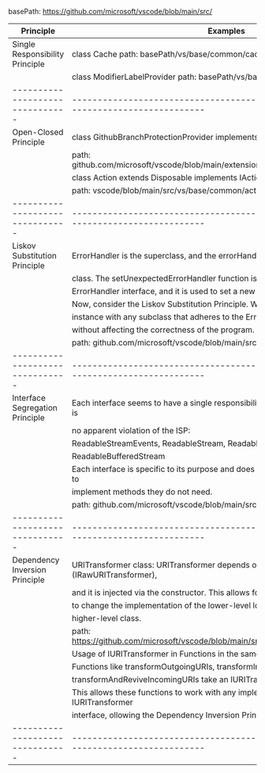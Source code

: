 basePath: https://github.com/microsoft/vscode/blob/main/src/

| Principle                       | Examples                                                                               |
| ------------------------------- | -------------------------------------------------------------------------------------- |
| Single Responsibility Principle | class Cache path: basePath/vs/base/common/cache.ts                                     |
|                                 | class ModifierLabelProvider path: basePath/vs/base/common/keybindingLabels.ts          |
| ------------------------------- | -------------------------------------------------------------------------------------- |
| Open-Closed Principle           | class GithubBranchProtectionProvider implements BranchProtectionProvider               |
|                                 | path: github.com/microsoft/vscode/blob/main/extensions/github/src/branchProtection.ts  |
|                                 | class Action extends Disposable implements IAction                                     |
|                                 | path: vscode/blob/main/src/vs/base/common/actions.ts                                   |
| ------------------------------- | -------------------------------------------------------------------------------------- |
| Liskov Substitution Principle   | ErrorHandler is the superclass, and the errorHandler constant is an instance of this   |
|                                 | class. The setUnexpectedErrorHandler function is a method that is part of the          |
|                                 | ErrorHandler interface, and it is used to set a new unexpected error handler.          |
|                                 | Now, consider the Liskov Substitution Principle. We can replace the errorHandler       |
|                                 | instance with any subclass that adheres to the ErrorHandler interface                  |
|                                 | without affecting the correctness of the program.                                      |
|                                 | path: github.com/microsoft/vscode/blob/main/src/vs/base/common/errors.ts               |
| ------------------------------- | -------------------------------------------------------------------------------------- |
| Interface Segregation Principle | Each interface seems to have a single responsibility related to its name, and there is |
|                                 | no apparent violation of the ISP:                                                      |
|                                 | ReadableStreamEvents<T>, ReadableStream<T>, Readable<T>, WriteableStream<T>            |
|                                 | ReadableBufferedStream<T>                                                              |
|                                 | Each interface is specific to its purpose and does not force implementing classes to   |
|                                 | implement methods they do not need.                                                    |
|                                 | path: github.com/microsoft/vscode/blob/main/src/vs/base/common/stream.ts               |
| ------------------------------- | -------------------------------------------------------------------------------------- |
| Dependency Inversion Principle  | URITransformer class: URITransformer depends on the abstraction (IRawURITransformer),  |
|                                 | and it is injected via the constructor. This allows for flexibility and the ability    |
|                                 | to change the implementation of the lower-level logic without modifying the            |
|                                 | higher-level class.                                                                    |
|                                 | path: https://github.com/microsoft/vscode/blob/main/src/vs/base/common/uriIpc.ts       |
|                                 | Usage of IURITransformer in Functions in the same file:                                |
|                                 | Functions like transformOutgoingURIs, transformIncomingURIs,                           |
|                                 | transformAndReviveIncomingURIs take an IURITransformer as an argument.                 |
|                                 | This allows these functions to work with any implementation of the IURITransformer     |
|                                 | interface, ollowing the Dependency Inversion Principle.                                |
| ------------------------------- | -------------------------------------------------------------------------------------- |
